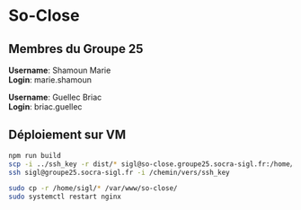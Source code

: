 # So-Close

## Membres du Groupe 25

**Username**: Shamoun Marie  
**Login**: marie.shamoun

**Username**: Guellec Briac  
**Login**: briac.guellec

## Déploiement sur VM

```bash
npm run build
scp -i ../ssh_key -r dist/* sigl@so-close.groupe25.socra-sigl.fr:/home/sigl/
ssh sigl@groupe25.socra-sigl.fr -i /chemin/vers/ssh_key

sudo cp -r /home/sigl/* /var/www/so-close/
sudo systemctl restart nginx
```
